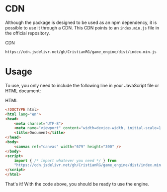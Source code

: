 # CDN

Although the package is designed to be used as an npm dependency, it is possible to use it through a CDN. This CDN points to an `index.min.js` file in the official repository.

CDN
```text
https://cdn.jsdelivr.net/gh/CristianRG/game_engine/dist/index.min.js
```

# Usage

To use, you only need to include the following line in your JavaScript file or HTML document:

HTML
```html
<!DOCTYPE html>
<html lang="en">
<head>
    <meta charset="UTF-8">
    <meta name="viewport" content="width=device-width, initial-scale=1.0">
    <title>Document</title>
</head>
<body>
    <canvas ref="canvas" width="679" height="300" />        
</body>
<script>
    import { /* import whatever you need */ } from 
    "https://cdn.jsdelivr.net/gh/CristianRG/game_engine/dist/index.min.js"
</script>
</html>
```

That's it! With the code above, you should be ready to use the engine.